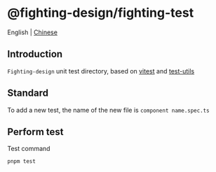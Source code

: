 # @fighting-design/fighting-test

English | [Chinese](./README.zh-CN.md)

## Introduction

`Fighting-design` unit test directory, based on [vitest](https://github.com/vitest-dev/vitest) and [test-utils](https://github.com/vuejs/test-utils)

## Standard

To add a new test, the name of the new file is `component name.spec.ts`

## Perform test

Test command

```shell
pnpm test
```
